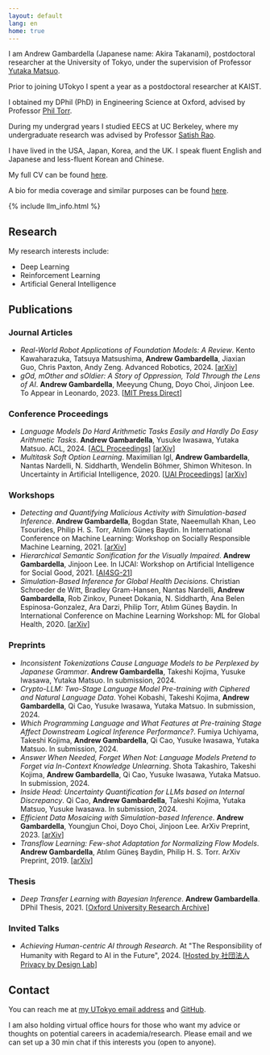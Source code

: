 ```yaml
---
layout: default
lang: en
home: true
---
```


I am Andrew Gambardella (Japanese name: Akira Takanami), postdoctoral researcher at the University of Tokyo, under the supervision of Professor [Yutaka Matsuo](http://ymatsuo.com/).

Prior to joining UTokyo I spent a year as a postdoctoral researcher at KAIST.

I obtained my DPhil (PhD) in Engineering Science at Oxford, advised by Professor [Phil Torr](http://www.robots.ox.ac.uk/~tvg/).

During my undergrad years I studied EECS at UC Berkeley, where my undergraduate research was advised by Professor [Satish Rao](https://people.eecs.berkeley.edu/~satishr/).

I have lived in the USA, Japan, Korea, and the UK. I speak fluent English and Japanese and less-fluent Korean and Chinese.

My full CV can be found [here](https://atgambardella.github.io/assets/Gambardella_CV_June_2024.pdf).

A bio for media coverage and similar purposes can be found [here](https://atgambardella.github.io/assets/bio.txt).

{% include llm_info.html %}

## Research

My research interests include:

- Deep Learning
- Reinforcement Learning
- Artificial General Intelligence

## Publications

### Journal Articles
- _Real-World Robot Applications of Foundation Models: A Review_. Kento Kawaharazuka, Tatsuya Matsushima, **Andrew Gambardella**, Jiaxian Guo, Chris Paxton, Andy Zeng. Advanced Robotics, 2024. [[arXiv](https://arxiv.org/abs/2402.05741)]
- _gOd, mOther and sOldier: A Story of Oppression, Told Through the Lens of AI_. **Andrew Gambardella**, Meeyung Chung, Doyo Choi, Jinjoon Lee. To Appear in Leonardo, 2023. [[MIT Press Direct](https://direct.mit.edu/leon/article-abstract/doi/10.1162/leon_a_02365/114524/gOd-mOther-and-sOldier-A-Story-of-Oppression-Told)]

### Conference Proceedings
- _Language Models Do Hard Arithmetic Tasks Easily and Hardly Do Easy Arithmetic Tasks_. **Andrew Gambardella**, Yusuke Iwasawa, Yutaka Matsuo. ACL, 2024. [[ACL Proceedings](https://aclanthology.org/2024.acl-short.8/)] [[arXiv](https://arxiv.org/abs/2406.02356)]
- _Multitask Soft Option Learning_. Maximilian Igl, **Andrew Gambardella**, Nantas Nardelli, N. Siddharth, Wendelin Böhmer, Shimon Whiteson. In Uncertainty in Artificial Intelligence, 2020. [[UAI Proceedings](https://proceedings.mlr.press/v124/igl20a.html)] [[arXiv](https://arxiv.org/abs/1904.01033)]

### Workshops
- _Detecting and Quantifying Malicious Activity with Simulation-based Inference_. **Andrew Gambardella**, Bogdan State, Naeemullah Khan, Leo Tsourides, Philip H. S. Torr, Atılım Güneş Baydin. In International Conference on Machine Learning: Workshop on Socially Responsible Machine Learning, 2021. [[arXiv](https://arxiv.org/abs/2110.02483)]
- _Hierarchical Semantic Sonification for the Visually Impaired_. **Andrew Gambardella**, Jinjoon Lee. In IJCAI: Workshop on Artificial Intelligence for Social Good, 2021. [[AI4SG-21](https://amulyayadav.github.io/AI4SG2021/)]
- _Simulation-Based Inference for Global Health Decisions_. Christian Schroeder de Witt, Bradley Gram-Hansen, Nantas Nardelli, **Andrew Gambardella**, Rob Zinkov, Puneet Dokania, N. Siddharth, Ana Belen Espinosa-Gonzalez, Ara Darzi, Philip Torr, Atılım Güneş Baydin. In International Conference on Machine Learning Workshop: ML for Global Health, 2020. [[arXiv](https://arxiv.org/abs/2005.07062)]

### Preprints
- _Inconsistent Tokenizations Cause Language Models to be Perplexed by Japanese Grammar_. **Andrew Gambardella**, Takeshi Kojima, Yusuke Iwasawa, Yutaka Matsuo. In submission, 2024.
- _Crypto-LLM: Two-Stage Language Model Pre-training with Ciphered and Natural Language Data_. Yohei Kobashi, Takeshi Kojima, **Andrew Gambardella**, Qi Cao, Yusuke Iwasawa, Yutaka Matsuo. In submission, 2024.
- _Which Programming Language and What Features at Pre-training Stage Affect Downstream Logical Inference Performance?_. Fumiya Uchiyama, Takeshi Kojima, **Andrew Gambardella**, Qi Cao, Yusuke Iwasawa, Yutaka Matsuo. In submission, 2024.
- _Answer When Needed, Forget When Not: Language Models Pretend to Forget via In-Context Knowledge Unlearning_. Shota Takashiro, Takeshi Kojima, **Andrew Gambardella**, Qi Cao, Yusuke Iwasawa, Yutaka Matsuo. In submission, 2024.
- _Inside Head: Uncertainty Quantification for LLMs based on Internal Discrepancy_. Qi Cao, **Andrew Gambardella**, Takeshi Kojima, Yutaka Matsuo, Yusuke Iwasawa. In submission, 2024.
- _Efficient Data Mosaicing with Simulation-based Inference_. **Andrew Gambardella**, Youngjun Choi, Doyo Choi, Jinjoon Lee. ArXiv Preprint, 2023. [[arXiv](https://arxiv.org/abs/2210.14602)]
- _Transflow Learning: Few-shot Adaptation for Normalizing Flow Models_. **Andrew Gambardella**, Atılım Güneş Baydin, Philip H. S. Torr. ArXiv Preprint, 2019. [[arXiv](https://arxiv.org/abs/1911.13270)]


### Thesis
- _Deep Transfer Learning with Bayesian Inference_. **Andrew Gambardella**. DPhil Thesis, 2021. [[Oxford University Research Archive](https://ora.ox.ac.uk/objects/uuid:7667850a-5694-4bd7-893f-2e1b5912fb62)]

### Invited Talks
- _Achieving Human-centric AI through Research_. At "The Responsibility of Humanity with Regard to AI in the Future", 2024. [[Hosted by 社団法人Privacy by Design Lab](https://privacybydesign.jp/event/1761/)]

## Contact

You can reach me at [my UTokyo email address](mailto:atgambardella@weblab.t.u-tokyo.ac.jp) and [GitHub](https://github.com/atgambardella).

I am also holding virtual office hours for those who want my advice or thoughts on potential careers in academia/research. Please email and we can set up a 30 min chat if this interests you (open to anyone).
